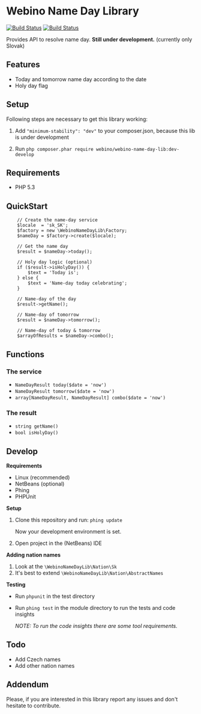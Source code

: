 # Webino Name Day Library

[![Build Status](https://secure.travis-ci.org/webino/WebinoNameDayLib.png?branch=master)](http://travis-ci.org/webino/WebinoNameDayLib "Master")
[![Build Status](https://secure.travis-ci.org/webino/WebinoNameDayLib.png?branch=develop)](http://travis-ci.org/webino/WebinoNameDayLib "Develop")

Provides API to resolve name day. **Still under development.** (currently only Slovak)

## Features

  - Today and tomorrow name day according to the date
  - Holy day flag

## Setup

  Following steps are necessary to get this library working:

  1. Add `"minimum-stability": "dev"` to your composer.json, because this lib is under development

  2. Run `php composer.phar require webino/webino-name-day-lib:dev-develop`

## Requirements

  - PHP 5.3

## QuickStart

        // Create the name-day service
        $locale  = 'sk_SK';
        $factory = new \WebinoNameDayLib\Factory;
        $nameDay = $factory->create($locale);

        // Get the name day
        $result = $nameDay->today();

        // Holy day logic (optional)
        if ($result->isHolyDay()) {
            $text = 'Today is';
        } else {
            $text = 'Name-day today celebrating';
        }

        // Name-day of the day
        $result->getName();

        // Name-day of tomorrow
        $result = $nameDay->tomorrow();

        // Name-day of today & tomorrow
        $arrayOfResults = $nameDay->combo();

## Functions

### The service

  * `NameDayResult today($date = 'now')`
  * `NameDayResult tomorrow($date = 'now')`
  * `array[NameDayResult, NameDayResult] combo($date = 'now')`


### The result

  * `string getName()`
  * `bool isHolyDay()`

## Develop

**Requirements**

  - Linux (recommended)
  - NetBeans (optional)
  - Phing
  - PHPUnit

**Setup**

  1. Clone this repository and run: `phing update`

     Now your development environment is set.

  2. Open project in the (NetBeans) IDE

**Adding nation names**

  1. Look at the `\WebinoNameDayLib\Nation\Sk`
  2. It's best to extend `\WebinoNameDayLib\Nation\AbstractNames`

**Testing**

  - Run `phpunit` in the test directory
  - Run `phing test` in the module directory to run the tests and code insights

    *NOTE: To run the code insights there are some tool requirements.*

## Todo

  - Add Czech names
  - Add other nation names

## Addendum

Please, if you are interested in this library report any issues and don't hesitate to contribute.
